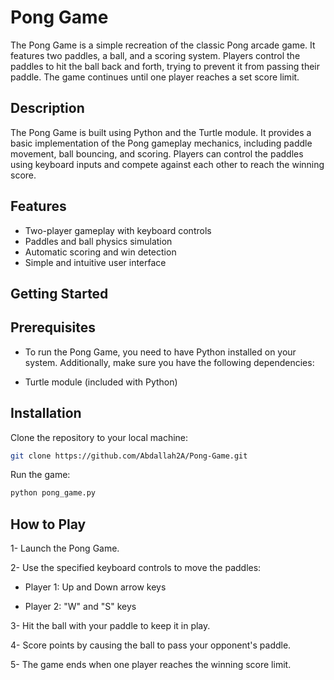 # Pong Game
The Pong Game is a simple recreation of the classic Pong arcade game. It features two paddles, a ball, and a scoring system. Players control the paddles to hit the ball back and forth, trying to prevent it from passing their paddle. The game continues until one player reaches a set score limit.

## Description
The Pong Game is built using Python and the Turtle module. It provides a basic implementation of the Pong gameplay mechanics, including paddle movement, ball bouncing, and scoring. Players can control the paddles using keyboard inputs and compete against each other to reach the winning score.

## Features
- Two-player gameplay with keyboard controls
- Paddles and ball physics simulation
- Automatic scoring and win detection
- Simple and intuitive user interface

## Getting Started
## Prerequisites
- To run the Pong Game, you need to have Python installed on your system. Additionally, make sure you have the following dependencies:

- Turtle module (included with Python)

## Installation
Clone the repository to your local machine:
```bash
git clone https://github.com/Abdallah2A/Pong-Game.git
```

Run the game:
```bash
python pong_game.py
```

## How to Play
1- Launch the Pong Game.

2- Use the specified keyboard controls to move the paddles:

- Player 1: Up and Down arrow keys

- Player 2: "W" and "S" keys

3- Hit the ball with your paddle to keep it in play.

4- Score points by causing the ball to pass your opponent's paddle.

5- The game ends when one player reaches the winning score limit.
